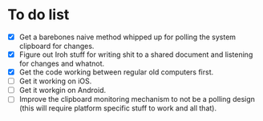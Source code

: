 # To do list

- [x] Get a barebones naive method whipped up for polling the system clipboard for changes.
- [x] Figure out Iroh stuff for writing shit to a shared document and listening for changes and whatnot.
- [x] Get the code working between regular old computers first.
- [ ] Get it working on iOS.
- [ ] Get it workgin on Android.
- [ ] Improve the clipboard monitoring mechanism to not be a polling design (this will require platform specific stuff to work and all that). 
